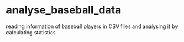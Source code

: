 # analyse_baseball_data
reading information of baseball players in CSV files and analysing it by calculating statistics

